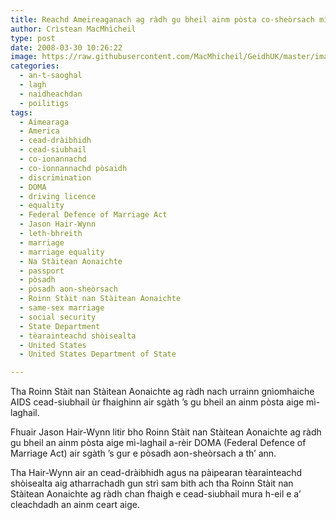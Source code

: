```yaml
---
title: Reachd Ameireaganach ag ràdh gu bheil ainm pòsta co-sheòrsach mì-laghail
author: Crìstean MacMhìcheil
type: post
date: 2008-03-30 10:26:22
image: https://raw.githubusercontent.com/MacMhicheil/GeidhUK/master/images/2008-03-30-reachd-ameireaganach-ag-radh-gu-bheil-ainm-posta-co-sheorsach-mi-laghail.jpg
categories:
  - an-t-saoghal
  - lagh
  - naidheachdan
  - poilitigs
tags:
  - Aimearaga
  - America
  - cead-dràibhidh
  - cead-siubhail
  - co-ionannachd
  - co-ionnannachd pòsaidh
  - discrimination
  - DOMA
  - driving licence
  - equality
  - Federal Defence of Marriage Act
  - Jason Hair-Wynn
  - leth-bhreith
  - marriage
  - marriage equality
  - Na Stàitean Aonaichte
  - passport
  - pòsadh
  - pòsadh aon-sheòrsach
  - Roinn Stàit nan Stàitean Aonaichte
  - same-sex marriage
  - social security
  - State Department
  - tèarainteachd shòisealta
  - United States
  - United States Department of State

---
```

Tha Roinn Stàit nan Stàitean Aonaichte ag ràdh nach urrainn gnìomhaiche AIDS cead-siubhail ùr fhaighinn air sgàth ’s gu bheil an ainm pòsta aige mì-laghail.

<!--more-->

Fhuair Jason Hair-Wynn litir bho Roinn Stàit nan Stàitean Aonaichte ag ràdh gu bheil an ainm pòsta aige mì-laghail a-rèir DOMA (Federal Defence of Marriage Act) air sgàth ’s gur e pòsadh aon-sheòrsach a th’ ann.

Tha Hair-Wynn air an cead-dràibhidh agus na pàipearan tèarainteachd shòisealta aig atharrachadh gun strì sam bith ach tha Roinn Stàit nan Stàitean Aonaichte ag ràdh chan fhaigh e cead-siubhail mura h-eil e a’ cleachdadh an ainm ceart aige.
